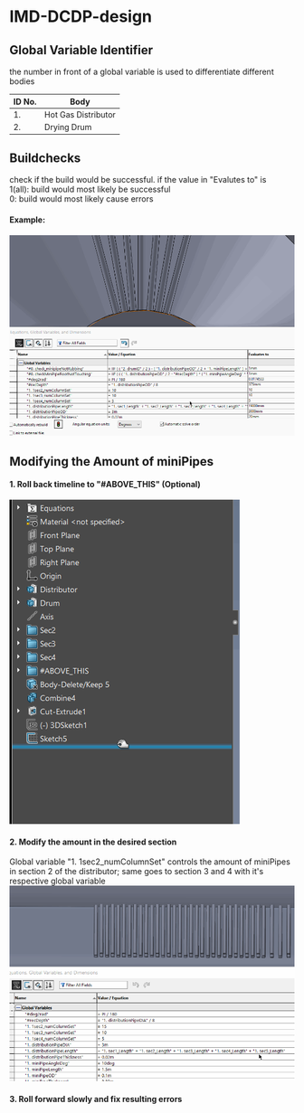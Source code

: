 # IMD-DCDP-design
## Global Variable Identifier
the number in front of a global variable is used to differentiate different bodies 

| ID No.  | Body |
| ------------- | ------------- |
| 1.  | Hot Gas Distributor  |
| 2.  | Drying Drum  |

## Buildchecks
check if the build would be successful. if the value in "Evalutes to" is <br/>
1(all): build would most likely be successful <br/>
0: build would most likely cause errors <br/>	

#### Example:
![](https://github.com/saltyfishie98/IMD-DCDP-design/blob/master/assets/checksDemo.gif)

## Modifying the Amount of miniPipes 
#### 1. Roll back timeline to "#ABOVE_THIS" (Optional)
![](https://github.com/saltyfishie98/IMD-DCDP-design/blob/master/assets/miniPipeNumDemo_step1.gif)

#### 2. Modify the amount in the desired section
Global variable "1. 1sec2_numColumnSet" controls the amount of miniPipes in section 2 of the 
distributor; same goes to section 3 and 4 with it's respective global variable
![](https://github.com/saltyfishie98/IMD-DCDP-design/blob/master/assets/miniPipeNumDemo_step2.gif)

#### 3. Roll forward slowly and fix resulting errors
